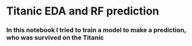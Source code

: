 # Titanic EDA and RF prediction

### In this notebook I tried to train a model to make a prediction, who was survived on the Titanic
